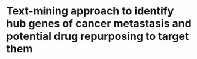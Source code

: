 # Text-mining approach to identify hub genes of cancer metastasis and potential drug repurposing to target them